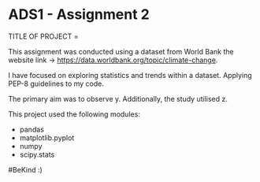 # ADS1 - Assignment 2

TITLE OF PROJECT = 

This assignment was conducted using a dataset from World Bank the website link -> https://data.worldbank.org/topic/climate-change.

I have focused on exploring statistics and trends within a dataset.  Applying PEP-8 guidelines to my code.

The primary aim was to observe y. Additionally, the study utilised z.

This project used the following modules:

- pandas
- matplotlib.pyplot
- numpy
- scipy.stats

#BeKind :)
